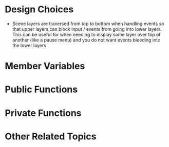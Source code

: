 # Design Choices
- Scene layers are traversed from top to bottom when handling events so that upper layers can block input / events from going into lower layers. This can be useful for when needing to display some layer over top of another (like a pause menu) and you do not want events bleeding into the lower layers
# Member Variables
# Public Functions
# Private Functions
# Other Related Topics
